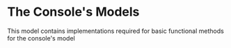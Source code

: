 # The Console's Models

This model contains implementations required for basic functional methods for the console's model
